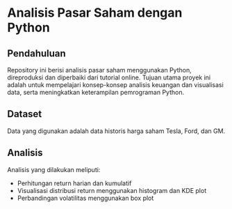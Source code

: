 # Analisis Pasar Saham dengan Python

## Pendahuluan

Repository ini berisi analisis pasar saham menggunakan Python, direproduksi dan diperbaiki dari tutorial online. Tujuan utama proyek ini adalah untuk mempelajari konsep-konsep analisis keuangan dan visualisasi data, serta meningkatkan keterampilan pemrograman Python.

## Dataset

Data yang digunakan adalah data historis harga saham Tesla, Ford, dan GM.

## Analisis

Analisis yang dilakukan meliputi:

* Perhitungan return harian dan kumulatif
* Visualisasi distribusi return menggunakan histogram dan KDE plot
* Perbandingan volatilitas menggunakan box plot

